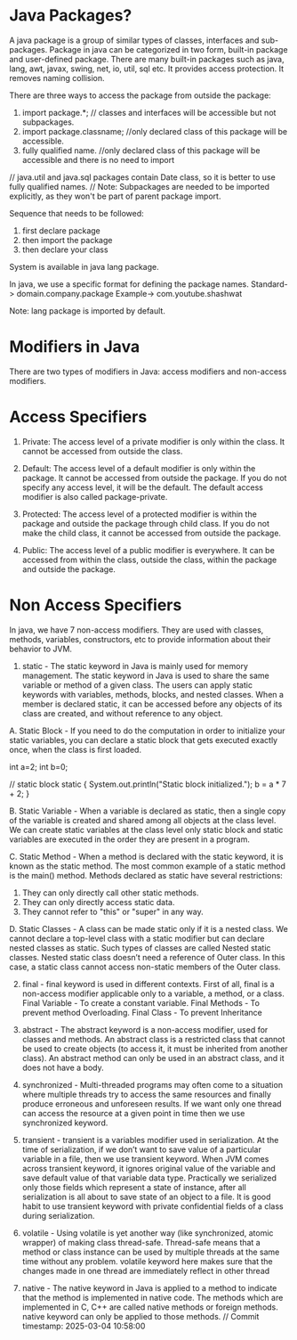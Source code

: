 # Java Packages?
A java package is a group of similar types of classes, interfaces and sub-packages.
Package in java can be categorized in two form, built-in package and user-defined package.
There are many built-in packages such as java, lang, awt, javax, swing, net, io, util, sql etc.
It provides access protection.
It removes naming collision.

There are three ways to access the package from outside the package:
1. import package.*; // classes and interfaces will be accessible but not subpackages.
2. import package.classname; //only declared class of this package will be accessible.
3. fully qualified name. //only declared class of this package will be accessible and there is no need to import

// java.util and java.sql packages contain Date class, so it is better to use fully qualified names.
// Note: Subpackages are needed to be imported explicitly, as they won't be part of parent package import.  

Sequence that needs to be followed:
1. first declare package
2. then import the package
3. then declare your class

System is available in java lang package.

In java, we use a specific format for defining the package names.
Standard-> domain.company.package
Example-> com.youtube.shashwat

Note: lang package is imported by default.

# Modifiers in Java
There are two types of modifiers in Java: access modifiers and non-access modifiers.

# Access Specifiers
1. Private: The access level of a private modifier is only within the class. It cannot be accessed from outside the class.

2. Default: The access level of a default modifier is only within the package. It cannot be accessed from outside the package. If you do not specify any access level, it will be the default.
The default access modifier is also called package-private.

3. Protected: The access level of a protected modifier is within the package and outside the package through child class. If you do not make the child class, it cannot be accessed from outside the package.

4. Public: The access level of a public modifier is everywhere. It can be accessed from within the class, outside the class, within the package and outside the package.

# Non Access Specifiers
In java, we have 7 non-access modifiers. They are used with classes, methods, variables, constructors, etc to provide information about their behavior to JVM.

1. static - The static keyword in Java is mainly used for memory management. The static keyword in Java is used to share the same variable or method of a given class. The users can apply static keywords with variables, methods, blocks, and nested classes.
When a member is declared static, it can be accessed before any objects of its class are created, and without reference to any object.

A. Static Block - 
If you need to do the computation in order to initialize your static variables, you can declare a static block that gets executed exactly once, when the class is first loaded. 

int a=2;
int b=0;

  // static block
    static {
        System.out.println("Static block initialized.");
        b = a * 7 + 2;
    }

B. Static Variable - 
When a variable is declared as static, then a single copy of the variable is created and shared among all objects at the class level.
We can create static variables at the class level only
static block and static variables are executed in the order they are present in a program.

C. Static Method -
When a method is declared with the static keyword, it is known as the static method. The most common example of a static method is the main() method.
Methods declared as static have several restrictions: 
1. They can only directly call other static methods.
2. They can only directly access static data.
3. They cannot refer to "this" or "super" in any way.

D. Static Classes - 
A class can be made static only if it is a nested class. We cannot declare a top-level class with a static modifier but can declare nested classes as static. Such types of classes are called Nested static classes. Nested static class doesn’t need a reference of Outer class. In this case, a static class cannot access non-static members of the Outer class.  

2. final - final keyword is used in different contexts. First of all, final is a non-access modifier applicable only to a variable, a method, or a class.
Final Variable - To create a constant variable.
Final Methods - To prevent method Overloading.
Final Class - To  prevent Inheritance

3. abstract - The abstract keyword is a non-access modifier, used for classes and methods.
An abstract class is a restricted class that cannot be used to create objects (to access it, it must be inherited from another class).
An abstract method can only be used in an abstract class, and it does not have a body.

4. synchronized - Multi-threaded programs may often come to a situation where multiple threads try to access the same resources and finally produce erroneous and unforeseen results. If we want only one thread can access the resource at a given point in time then we use synchronized keyword.

5. transient - transient is a variables modifier used in serialization. At the time of serialization, if we don’t want to save value of a particular variable in a file, then we use transient keyword. When JVM comes across transient keyword, it ignores original value of the variable and save default value of that variable data type.
Practically we serialized only those fields which represent a state of instance, after all serialization is all about to save state of an object to a file. It is good habit to use transient keyword with private confidential fields of a class during serialization.

6. volatile - Using volatile is yet another way (like synchronized, atomic wrapper) of making class thread-safe. Thread-safe means that a method or class instance can be used by multiple threads at the same time without any problem. volatile keyword here makes sure that the changes made in one thread are immediately reflect in other thread

7. native - The native keyword in Java is applied to a method to indicate that the method is implemented in native code. The methods which are implemented in C, C++ are called native methods or foreign methods. native keyword can only be applied to those methods.
// Commit timestamp: 2025-03-04 10:58:00